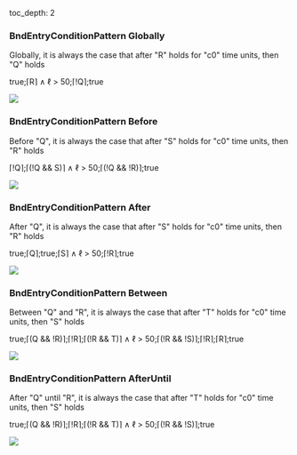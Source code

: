 toc_depth: 2

### BndEntryConditionPattern Globally

Globally, it is always the case that after "R" holds for "c0" time units, then "Q" holds

true;⌈R⌉ ∧ ℓ > 50;⌈!Q⌉;true

![](/img/patterns/BndEntryConditionPattern_Globally.svg)
### BndEntryConditionPattern Before

Before "Q", it is always the case that after "S" holds for "c0" time units, then "R" holds

⌈!Q⌉;⌈(!Q && S)⌉ ∧ ℓ > 50;⌈(!Q && !R)⌉;true

![](/img/patterns/BndEntryConditionPattern_Before.svg)
### BndEntryConditionPattern After

After "Q", it is always the case that after "S" holds for "c0" time units, then "R" holds

true;⌈Q⌉;true;⌈S⌉ ∧ ℓ > 50;⌈!R⌉;true

![](/img/patterns/BndEntryConditionPattern_After.svg)
### BndEntryConditionPattern Between

Between "Q" and "R", it is always the case that after "T" holds for "c0" time units, then "S" holds

true;⌈(Q && !R)⌉;⌈!R⌉;⌈(!R && T)⌉ ∧ ℓ > 50;⌈(!R && !S)⌉;⌈!R⌉;⌈R⌉;true

![](/img/patterns/BndEntryConditionPattern_Between.svg)
### BndEntryConditionPattern AfterUntil

After "Q" until "R", it is always the case that after "T" holds for "c0" time units, then "S" holds

true;⌈(Q && !R)⌉;⌈!R⌉;⌈(!R && T)⌉ ∧ ℓ > 50;⌈(!R && !S)⌉;true

![](/img/patterns/BndEntryConditionPattern_AfterUntil.svg)
